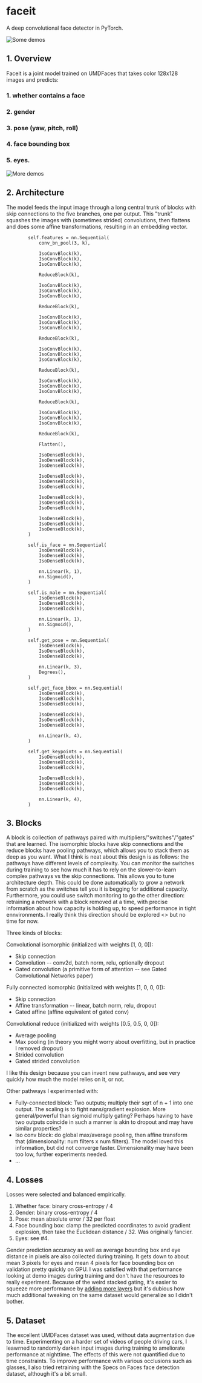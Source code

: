 # faceit

A deep convolutional face detector in PyTorch.

![Some demos](https://github.com/knighton/faceit/raw/master/umdfaces.png)

## 1. Overview

Faceit is a joint model trained on UMDFaces that takes color 128x128 images and predicts:
### 1. whether contains a face
### 2. gender
### 3. pose (yaw, pitch, roll)
### 4. face bounding box
### 5. eyes.

![More demos](https://github.com/knighton/faceit/raw/master/drivers.png)

## 2. Architecture

The model feeds the input image through a long central trunk of blocks with skip connections to the five branches, one per output.  This "trunk" squashes the images with (sometimes strided) convolutions, then flattens and does some affine transformations, resulting in an embedding vector.

```
        self.features = nn.Sequential(
            conv_bn_pool(3, k),

            IsoConvBlock(k),
            IsoConvBlock(k),
            IsoConvBlock(k),

            ReduceBlock(k),

            IsoConvBlock(k),
            IsoConvBlock(k),
            IsoConvBlock(k),

            ReduceBlock(k),

            IsoConvBlock(k),
            IsoConvBlock(k),
            IsoConvBlock(k),

            ReduceBlock(k),

            IsoConvBlock(k),
            IsoConvBlock(k),
            IsoConvBlock(k),

            ReduceBlock(k),

            IsoConvBlock(k),
            IsoConvBlock(k),
            IsoConvBlock(k),

            ReduceBlock(k),

            IsoConvBlock(k),
            IsoConvBlock(k),
            IsoConvBlock(k),

            ReduceBlock(k),

            Flatten(),

            IsoDenseBlock(k),
            IsoDenseBlock(k),
            IsoDenseBlock(k),

            IsoDenseBlock(k),
            IsoDenseBlock(k),
            IsoDenseBlock(k),

            IsoDenseBlock(k),
            IsoDenseBlock(k),
            IsoDenseBlock(k),

            IsoDenseBlock(k),
            IsoDenseBlock(k),
            IsoDenseBlock(k),
        )

        self.is_face = nn.Sequential(
            IsoDenseBlock(k),
            IsoDenseBlock(k),
            IsoDenseBlock(k),

            nn.Linear(k, 1),
            nn.Sigmoid(),
        )

        self.is_male = nn.Sequential(
            IsoDenseBlock(k),
            IsoDenseBlock(k),
            IsoDenseBlock(k),

            nn.Linear(k, 1),
            nn.Sigmoid(),
        )

        self.get_pose = nn.Sequential(
            IsoDenseBlock(k),
            IsoDenseBlock(k),
            IsoDenseBlock(k),

            nn.Linear(k, 3),
            Degrees(),
        )

        self.get_face_bbox = nn.Sequential(
            IsoDenseBlock(k),
            IsoDenseBlock(k),
            IsoDenseBlock(k),

            IsoDenseBlock(k),
            IsoDenseBlock(k),
            IsoDenseBlock(k),

            nn.Linear(k, 4),
        )

        self.get_keypoints = nn.Sequential(
            IsoDenseBlock(k),
            IsoDenseBlock(k),
            IsoDenseBlock(k),

            IsoDenseBlock(k),
            IsoDenseBlock(k),
            IsoDenseBlock(k),

            nn.Linear(k, 4),
        )
```

## 3. Blocks

A block is collection of pathways paired with multipliers/"switches"/"gates" that are learned.  The isomorphic blocks have skip connections and the reduce blocks have pooling pathways, which allows you to stack them as deep as you want.  What I think is neat about this design is as follows: the pathways have different levels of complexity.  You can monitor the switches during training to see how much it has to rely on the slower-to-learn complex pathways vs the skip connections. This allows you to tune architecture depth.  This could be done automatically to grow a network from scratch as the switches tell you it is begging for additional capacity.  Furthermore, you could use switch monitoring to go the other direction: retraining a network with a block removed at a time, with precise information about how capacity is holding up, to speed performance in tight ennvironments.  I really think this direction should be explored <<bat signal>> but no time for now.

Three kinds of blocks:

Convolutional isomorphic (initialized with weights [1, 0, 0]):
* Skip connection
* Convolution -- conv2d, batch norm, relu, optionally dropout
* Gated convolution (a primitive form of attention -- see Gated Convolutional Networks paper)

Fully connected isomorphic (initialized with weights [1, 0, 0, 0]):
* Skip connection
* Affine transformation -- linear, batch norm, relu, dropout
* Gated affine (affine equivalent of gated conv)

Convolutional reduce (initialized with weights [0.5, 0.5, 0, 0]):
* Average pooling
* Max pooling (in theory you might worry about overfitting, but in practice I removed dropout)
* Strided convolution
* Gated strided convolution

I like this design because you can invent new pathways, and see very quickly how much the model relies on it, or not.

Other pathways I experimented with:
* Fully-connected block: Two outputs; multiply their sqrt of n + 1 into one output.  The scaling is to fight nans/gradient explosion.  More general/powerful than sigmoid multiply gating?  Perhaps having to have two outputs coincide in such a manner is akin to dropout and may have similar properties?
* Iso conv block: do global max/average pooling, then affine transform that (dimensionality: num filters x num filters).  The model loved this information, but did not converge faster.  Dimensionality may have been too low, further experiments needed.
* ...

## 4. Losses

Losses were selected and balanced empirically.

1. Whether face: binary cross-entropy / 4
2. Gender: binary cross-entropy / 4
3. Pose: mean absolute error / 32 per float
4. Face bounding box: clamp the predicted coordinates to avoid gradient explosion, then take the Euclidean distance / 32.  Was originally fancier.
5. Eyes: see #4.

Gender prediction accuracy as well as average bounding box and eye distance in pixels are also collected during training.  It gets down to about mean 3 pixels for eyes and mean 4 pixels for face bounding box on validation pretty quickly on GPU.  I was satisfied with that performance looking at demo images during training and don't have the resources to really experiment.  Because of the weird stacked gating, it's easier to squeeze more performance by [adding more layers](https://qph.fs.quoracdn.net/main-qimg-2b1f074e9659128d405e3d87a13ae308-c) but it's dubious how much additional tweaking on the same dataset would generalize so I didn't bother.

## 5. Dataset

The excellent UMDFaces dataset was used, without data augmentation due to time.  Experimenting on a harder set of videos of people driving cars, I leawrned to randomly darken input images during training to ameliorate performance at nighttime.  The effects of this were not quantified due to time constraints.  To improve performance with various occlusions such as glasses, I also tried retraining with the Specs on Faces face detection dataset, although it's a bit small.
